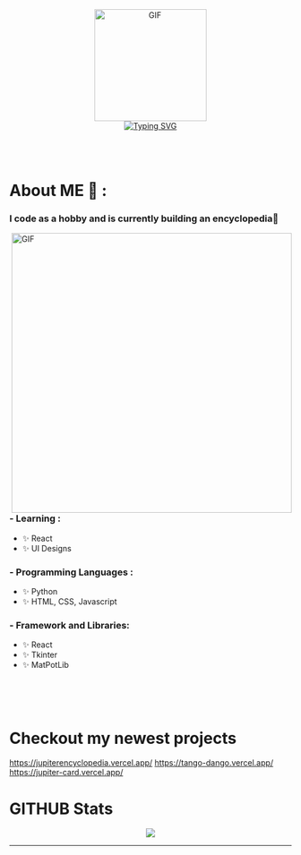 

<!--
**Jayzll/Jayzll** is a ✨ _special_ ✨ repository because its `README.md` (this file) appears on your GitHub profile.

Here are some ideas to get you started:

- 🔭 I’m currently working on ...
- 🌱 I’m currently learning ...
- 👯 I’m looking to collaborate on ...
- 🤔 I’m looking for help with ...
- 💬 Ask me about ...
- 📫 How to reach me: ...
- 😄 Pronouns: ...
- ⚡ Fun fact: ...
-->



<div align="center">
<img width="200" alt="GIF" align="center" src="https://media2.giphy.com/media/v1.Y2lkPTc5MGI3NjExMHJ1ZHFxNG5rMHloNnlydml3ZTVhMG5qcjBnc2N1cWIyOGZ3aTFvdSZlcD12MV9pbnRlcm5hbF9naWZfYnlfaWQmY3Q9Zw/xTiIzJSKB4l7xTouE8/giphy.gif">
</div>
<div align="center">
<a href="https://git.io/typing-svg"><img src="https://readme-typing-svg.demolab.com?font=Mochiy+Pop+P+One&size=50&letterSpacing=1rem&duration=1000&pause=1000&color=F76080&background=FFF28B00&center=true&multiline=true&width=500&height=200&lines=%E3%81%93%E3%82%93%E3%81%AB%E3%81%A1%E3%81%AF%EF%BC%81;%E3%82%B8%E3%83%A5%E3%83%94%E3%82%BF%E3%83%BC%E3%81%A7%E3%81%99%EF%BC%81" alt="Typing SVG" /></a>
</div>


<!--
<div align="center">
<img hight="300" width="700" alt="GIF" align="center" src="https://media2.giphy.com/media/v1.Y2lkPTc5MGI3NjExa3R4NXRoeDlrZjhmZGx4anUwamd4aWN1bjJxd205Zmxub2EwYmE5biZlcD12MV9pbnRlcm5hbF9naWZfYnlfaWQmY3Q9Zw/13ZzYXkeIjcZy0/giphy.gif">
</div>
-->

</br>
</br>
</br>


# About ME 💬 :

### I code as a hobby and is currently building an encyclopedia👋

<img hight="400" width="500" alt="GIF" align="right" src="https://i.pinimg.com/originals/8c/45/a5/8c45a59c9a6239012787c3cbb50f6f24.gif">

### - Learning :
- ✨ React
- ✨ UI Designs

### - Programming Languages : 
- ✨ Python
- ✨ HTML, CSS, Javascript
### - Framework and Libraries: 
- ✨ React
- ✨ Tkinter
- ✨ MatPotLib

</br>
</br>
</br>


# Checkout my newest projects
https://jupiterencyclopedia.vercel.app/
https://tango-dango.vercel.app/
https://jupiter-card.vercel.app/


# GITHUB Stats
<p align="center" >  
  <a href="https://github.com/anuraghazra/github-readme-stats"> 
<img  src="https://github-readme-stats.vercel.app/api?username=Jayzll&&show_icons=true&theme=radical"/>
  </a>
  </p>

*************
